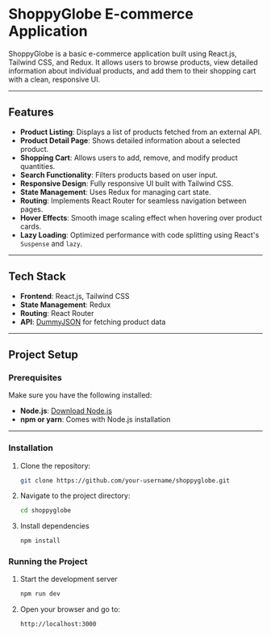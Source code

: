 # ShoppyGlobe E-commerce Application

ShoppyGlobe is a basic e-commerce application built using React.js, Tailwind CSS, and Redux. It allows users to browse products, view detailed information about individual products, and add them to their shopping cart with a clean, responsive UI.

---

## Features

- **Product Listing**: Displays a list of products fetched from an external API.
- **Product Detail Page**: Shows detailed information about a selected product.
- **Shopping Cart**: Allows users to add, remove, and modify product quantities.
- **Search Functionality**: Filters products based on user input.
- **Responsive Design**: Fully responsive UI built with Tailwind CSS.
- **State Management**: Uses Redux for managing cart state.
- **Routing**: Implements React Router for seamless navigation between pages.
- **Hover Effects**: Smooth image scaling effect when hovering over product cards.
- **Lazy Loading**: Optimized performance with code splitting using React's `Suspense` and `lazy`.

---

## Tech Stack

- **Frontend**: React.js, Tailwind CSS
- **State Management**: Redux
- **Routing**: React Router
- **API**: [DummyJSON](https://dummyjson.com/products) for fetching product data

---

## Project Setup

### Prerequisites

Make sure you have the following installed:

- **Node.js**: [Download Node.js](https://nodejs.org/)
- **npm or yarn**: Comes with Node.js installation

---

### Installation

1. Clone the repository:
   ```bash
   git clone https://github.com/your-username/shoppyglobe.git
2. Navigate to the project directory:
   ```bash
   cd shoppyglobe
3. Install dependencies
   ```bash
   npm install

### Running the Project
1. Start the development server
    ```bash
   npm run dev
3. Open your browser and go to:
   ```bash
   http://localhost:3000

